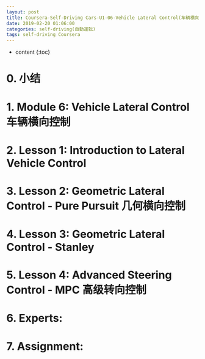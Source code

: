 ```yaml
---
layout: post
title: Coursera-Self-Driving Cars-U1-06-Vehicle Lateral Control(车辆横向控制)
date: 2019-02-20 01:06:00
categories: self-driving(自動運転)
tags: self-driving Coursera
---
```

* content
{:toc}

# 0. 小结

# 1. Module 6: Vehicle Lateral Control 车辆横向控制

# 2. Lesson 1: Introduction to Lateral Vehicle Control

# 3. Lesson 2: Geometric Lateral Control - Pure Pursuit 几何横向控制

# 4. Lesson 3: Geometric Lateral Control - Stanley

# 5. Lesson 4: Advanced Steering Control - MPC 高级转向控制

# 6. Experts:

# 7. Assignment: